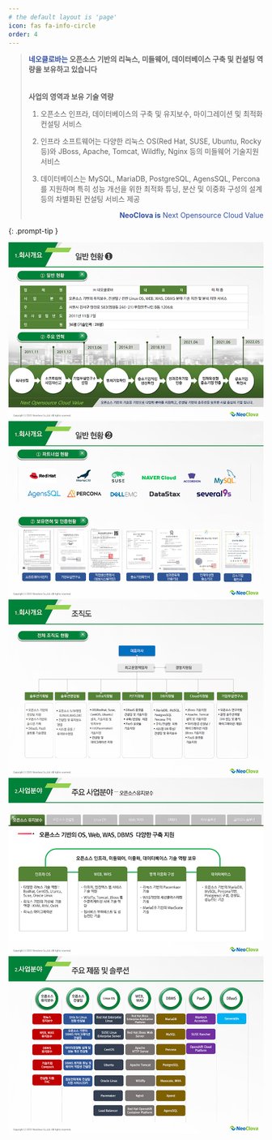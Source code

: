 ```yaml
---
# the default layout is 'page'
icon: fas fa-info-circle
order: 4
---
```


><b><span style="color:#3350a2">네오클로바는</span> 오픈소스 기반의 리눅스, 미들웨어, 데이터베이스 구축 및 컨설팅 역량을 보유하고 있습니다</b>
><br>
><br>
><br>
> <b>사업의 영역과 보유 기술 역량</b>
>
> 1. 오픈소스 인프라, 데이터베이스의 구축 및 유지보수, 마이그레이션 및 최적화 컨설팅 서비스
>
> 2. 인프라 소프트웨어는 다양한 리눅스 OS(Red Hat, SUSE, Ubuntu, Rocky 등)와 JBoss, Apache, Tomcat, Wildfly, Nginx 등의 미들웨어 기술지원 서비스
>
> 3. 데이터베이스는 MySQL, MariaDB, PostgreSQL, AgensSQL, Percona 를 지원하며 특히 성능 개선을 위한 최적화 튜닝, 분산 및 이중화 구성의 설계등의 차별화된 컨설팅 서비스 제공
>
> <div style="text-align: right"><span style="color:#3350a2"><b>NeoClova is</b> Next Opensource Cloud Value</span></div>
{: .prompt-tip }

![neoclova_about](/assets/img/about/neoclova_about_1.jpg)
![neoclova_about](/assets/img/about/neoclova_about_2.jpg)
![neoclova_about](/assets/img/about/neoclova_about_3.jpg)
![neoclova_about](/assets/img/about/neoclova_about_4.jpg)
![neoclova_about](/assets/img/about/neoclova_about_5.jpg)